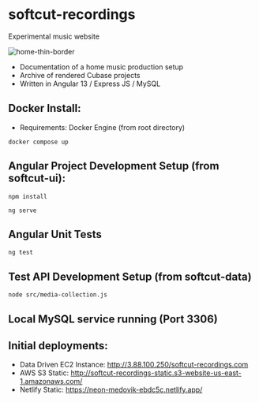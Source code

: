 
# softcut-recordings
 Experimental music website
 
![home-thin-border](https://user-images.githubusercontent.com/867946/181144111-515a0243-29a7-48e6-90e2-a294a21f1db8.jpg)
 * Documentation of a home music production setup
 * Archive of rendered Cubase projects
 * Written in Angular 13 / Express JS / MySQL
 
 
 ## Docker Install:
  - Requirements: Docker Engine (from root directory)

```
docker compose up
```
 

 ##  Angular Project Development Setup (from softcut-ui):
```
npm install
```

```
ng serve
```

## Angular Unit Tests
```
ng test
```

## Test API Development Setup (from softcut-data)
```
node src/media-collection.js
```

## Local MySQL service running (Port 3306)

## Initial deployments:
 - Data Driven EC2 Instance: http://3.88.100.250/softcut-recordings.com
 - AWS S3 Static: http://softcut-recordings-static.s3-website-us-east-1.amazonaws.com/
 - Netlify Static: https://neon-medovik-ebdc5c.netlify.app/
